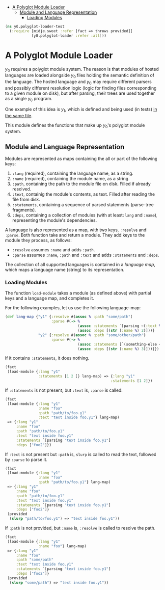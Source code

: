 * [A Polyglot Module Loader](#a-polyglot-module-loader)
  * [Module and Language Representation](#module-and-language-representation)
    * [Loading Modules](#loading-modules)
```clojure
(ns y0.polyglot-loader-test
  (:require [midje.sweet :refer [fact => throws provided]]
            [y0.polyglot-loader :refer :all]))

```
# A Polyglot Module Loader

$y_0$ requires a polyglot module system. The reason is that modules of
hosted languages are loaded alongside $y_0$ files holding the semantic
definition of the language. The hosted language and $y_0$ may require
different parsers and possibly different resolution logic (logic for finding
files corresponding to a given module on disk), but after parsing, their
trees are used together as a single $y_0$ program.

One example of this idea is $y_1$, which is defined and being used (in
tests) [in the same file](y1.md).

This module defines the functions that make up $y_0$'s polyglot module
system.

## Module and Language Representation

Modules are represented as maps containing the all or part of the following
keys:

1. `:lang` (required), containing the language name, as a string.
2. `:name` (required), containing the module name, as a string.
3. `:path`, containing the path to the module file on disk. Filled if
   already resolved.
4. `:text`, containig the module's contents, as text. Filled after reading
   the file from disk.
5. `:statements`, containing a sequence of parsed statements (parse-tree
   fragments).
6. `:deps`, containing a collection of modules (with at least`:lang` and
   `:name`), representing the module's dependencies.

A language is also represented as a map, with two keys, `:resolve` and
`:parse`. Both function take and return a module. They add keys to the
module they process, as follows:

* `:resolve` assumes `:name` and adds `:path`.
* `:parse` assumes `:name`, `:path` and `:text` and adds `:statements` and
  `:deps`.

The collection of all supported languages is contained in a _language map_,
which maps a language name (string) to its representation.

### Loading Modules

The function `load-module` takes a module (as defined above) with partial
keys and a language map, and completes it.

For the following examples, let us use the following language-map:
```clojure
(def lang-map {"y1" {:resolve #(assoc % :path "some/path")
                     :parse #(-> %
                                 (assoc :statements `[parsing ~(:text %)])
                                 (assoc :deps [(str (:name %) 2)]))}
               "y2" {:resolve #(assoc % :path "some/other/path")
                     :parse #(-> %
                                 (assoc :statements [`(something-else ~(:name %))])
                                 (assoc :deps [(str (:name %) 3)]))}})

```
If it contains `:statements`, it does nothing.
```clojure
(fact
 (load-module {:lang "y1"
               :statements [1 2 ]} lang-map) => {:lang "y1"
                                                :statements [1 2]})

```
If `:statements` is not present, but `:text` is, `:parse` is called.
```clojure
(fact
 (load-module {:lang "y1"
               :name "foo"
               :path "path/to/foo.y1"
               :text "text inside foo.y1"} lang-map)
 => {:lang "y1"
     :name "foo"
     :path "path/to/foo.y1"
     :text "text inside foo.y1"
     :statements `[parsing "text inside foo.y1"]
     :deps ["foo2"]})

```
If `:text` is not present but `:path` is, `slurp` is called to read the
text, followed by `:parse` to parse it.
```clojure
(fact
 (load-module {:lang "y1"
               :name "foo"
               :path "path/to/foo.y1"} lang-map)
 => {:lang "y1"
     :name "foo"
     :path "path/to/foo.y1"
     :text "text inside foo.y1"
     :statements `[parsing "text inside foo.y1"]
     :deps ["foo2"]}
 (provided
  (slurp "path/to/foo.y1") => "text inside foo.y1"))

```
If `:path` is not provided, but `:name` is, `:resolve` is called to resolve
the path.
```clojure
(fact
 (load-module {:lang "y1"
               :name "foo"} lang-map)
 => {:lang "y1"
     :name "foo"
     :path "some/path"
     :text "text inside foo.y1"
     :statements `[parsing "text inside foo.y1"]
     :deps ["foo2"]}
 (provided
  (slurp "some/path") => "text inside foo.y1"))
```


